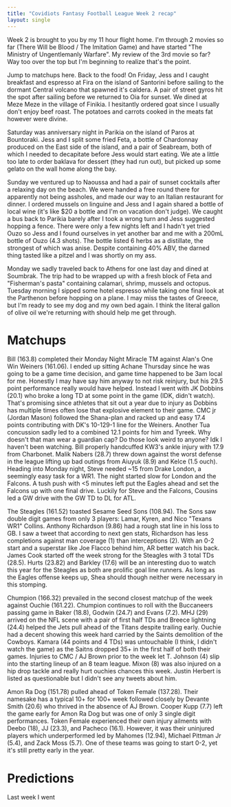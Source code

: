 ```yaml
---
title: "Covidiots Fantasy Football League Week 2 recap"
layout: single
---
```


Week 2 is brought to you by my 11 hour flight home. I'm through 2 movies so far (There Will be Blood / The Imitation Game) and have started "The Ministry of Ungentlemanly Warfare". My review of the 3rd movie so far? Way too over the top but I'm beginning to realize that's the point.

Jump to matchups here. Back to the food! On Friday, Jess and I caught breakfast and espresso at Fira on the island of Santorini before sailing to the dormant Central volcano that spawned it's caldera. A pair of street gyros hit the spot after sailing before we returned to Oia for sunset. We dined at Meze Meze in the village of Finikia. I hesitantly ordered goat since I usually don't enjoy beef roast. The potatoes and carrots cooked in the meats fat however were divine.

Saturday was anniversary night in Parikia on the island of Paros at Bountoraki. Jess and I split some fried Feta, a bottle of Chardonnay produced on the East side of the island, and a pair of Seabream, both of which I needed to decapitate before Jess would start eating. We ate a little too late to order baklava for dessert (they had run out), but picked up some gelato on the wall home along the bay.

Sunday we ventured up to Naoussa and had a pair of sunset cocktails after a relaxing day on the beach. We were handed a free round there for apparently not being assholes, and made our way to an Italian restaurant for dinner. I ordered mussels on linguine and Jess and I again shared a bottle of local wine (it's like $20 a bottle and I'm on vacation don't judge). We caught a bus back to Parikia barely after I took a wrong turn and Jess suggested hopping a fence. There were only a few nights left and I hadn't yet tried Ouzo so Jess and I found ourselves in yet another bar and me with a 200mL bottle of Ouzo (4.3 shots). The bottle listed 6 herbs as a distillate, the strongest of which was anise. Despite containing 40% ABV, the darned thing tasted like a pitzel and I was shortly on my ass.

Monday we sadly traveled back to Athens for one last day and dined at Soumbrak. The trip had to be wrapped up with a fresh block of Feta and "Fisherman's pasta" containing calamari, shrimp, mussels and octopus. Tuesday morning I sipped some hotel espresso while taking one final look at the Parthenon before hopping on a plane. I may miss the tastes of Greece, but I'm ready to see my dog and my own bed again. I think the literal gallon of olive oil we're returning with should help me get through.

# Matchups

Bill (163.8) completed their Monday Night Miracle TM against Alan's One Win Weiners (161.06). I ended up sitting Achane Thursday since he was going to be a game time decision, and game time happened to be 3am local for me. Honestly I may have say him anyway to not risk reinjury, but his 29.5 point performance really would have helped. Instead I went with JK Dobbins (20.1) who broke a long TD at some point in the game (IDK, didn't watch). That's promising since athletes that sit out a year due to injury as Dobbins has multiple times often lose that explosive element to their game. CMC jr (Jordan Mason) followed the Shana-plan and racked up and easy 17.4 points contributing with DK's 10-129-1 line for the Weiners. Another Tua concussion sadly led to a combined 12.1 points for him and Tyreek. Why doesn't that man wear a guardian cap? Do those look weird to anyone? Idk I haven't been watching. Bill properly handcuffed KW3's ankle injury with 17.9 from Charbonet. Malik Nabers (28.7) threw down against the worst defense in the league lifting up bad outings from Aiuyuk (8.9) and Kelce (1.5 ouch). Heading into Monday night, Steve needed ~15 from Drake London, a seemingly easy task for a WR1. The night started slow for London and the Falcons. A tush push with <5 minutes left put the Eagles ahead and set the Falcons up with one final drive. Luckily for Steve and the Falcons, Cousins led a GW drive with the GW TD to DL for ATL.

The Steagles (161.52) toasted Sesame Seed Sons (108.94). The Sons saw double digit games from only 3 players: Lamar, Kyren, and Nico "Texans WR1" Collins. Anthony Richardson (9.86) had a rough stat line in his loss to GB. I saw a tweet that according to next gen stats, Richardson has less completions against man coverage (1) than interceptions (2). With an 0-2 start and a superstar like Joe Flacco behind him, AR better watch his back. James Cook started off the week strong for the Steagles with 3 total TDs (28.5). Hurts (23.82) and Barkley (17.6) will be an interesting duo to watch this year for the Steagles as both are prolific goal line runners. As long as the Eagles offense keeps up, Shea should though neither were necessary in this stomping.

Chumpion (166.32) prevailed in the second closest matchup of the week against Ouchie (161.22). Chumpion continues to roll with the Buccaneers passing game in Baker (18.8), Godwin (24.7) and Evans (7.2). MHJ (29) arrived on the NFL scene with a pair of first half TDs and Breece lightning (24.4) helped the Jets pull ahead of the Titans despite trailing early. Ouchie had a decent showing this week hard carried by the Saints demolition of the Cowboys. Kamara (44 points and 4 TDs) was untouchable (I think, I didn't watch the game) as the Saitns dropped 35+ in the first half of both their games. Injuries to CMC / AJ Brown prior to the week let T. Johnson (4) slip into the starting lineup of an 8 team league. Mixon (8) was also injured on a hip drop tackle and really hurt ouchies chances this week. Justin Herbert is listed as questionable but I didn't see any tweets about him. 

Amon Ra Dog (151.78) pulled ahead of Token Female (137.28). Their namesake has a typical 10+ for 100+ week followed closely by Devante Smith (20.6) who thrived in the absence of AJ Brown. Cooper Kupp (7.7) left the game early for Amon Ra Dog but was one of only 3 single digit performances. Token Female experienced their own injury ailments with Deebo (18), JJ (23.3), and Pacheco (16.1). However, it was their uninjured players which underperformed led by Mahomes (12.94), Michael Pittman Jr (5.4), and Zack Moss (5.7). One of these teams was going to start 0-2, yet it's still pretty early in the year.

# Predictions

Last week I went
